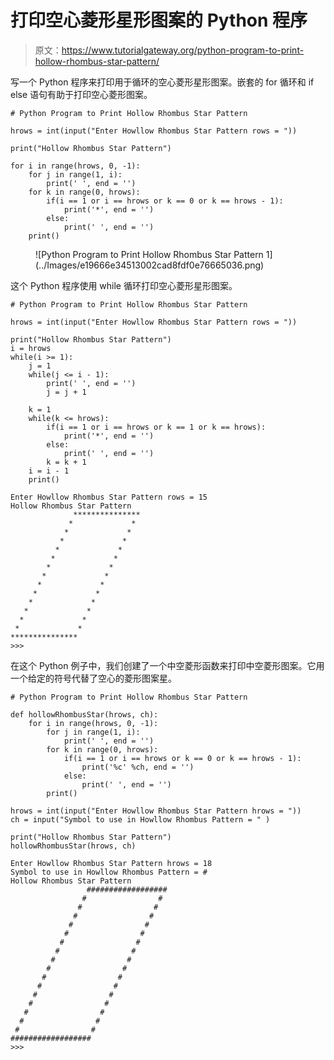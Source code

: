 # 打印空心菱形星形图案的 Python 程序

> 原文：<https://www.tutorialgateway.org/python-program-to-print-hollow-rhombus-star-pattern/>

写一个 Python 程序来打印用于循环的空心菱形星形图案。嵌套的 for 循环和 if else 语句有助于打印空心菱形图案。

```
# Python Program to Print Hollow Rhombus Star Pattern

hrows = int(input("Enter Howllow Rhombus Star Pattern rows = "))

print("Hollow Rhombus Star Pattern") 

for i in range(hrows, 0, -1):
    for j in range(1, i):
        print(' ', end = '')
    for k in range(0, hrows):
        if(i == 1 or i == hrows or k == 0 or k == hrows - 1):
            print('*', end = '')
        else:
            print(' ', end = '')
    print()
```

<figure class="wp-block-image size-large">![Python Program to Print Hollow Rhombus Star Pattern 1](../Images/e19666e34513002cad8fdf0e76665036.png)</figure>

这个 Python 程序使用 while 循环打印空心菱形星形图案。

```
# Python Program to Print Hollow Rhombus Star Pattern

hrows = int(input("Enter Howllow Rhombus Star Pattern rows = "))

print("Hollow Rhombus Star Pattern") 
i = hrows
while(i >= 1):
    j = 1
    while(j <= i - 1):
        print(' ', end = '')
        j = j + 1

    k = 1
    while(k <= hrows):
        if(i == 1 or i == hrows or k == 1 or k == hrows):
            print('*', end = '')
        else:
            print(' ', end = '')
        k = k + 1
    i = i - 1
    print()
```

```
Enter Howllow Rhombus Star Pattern rows = 15
Hollow Rhombus Star Pattern
              ***************
             *             *
            *             *
           *             *
          *             *
         *             *
        *             *
       *             *
      *             *
     *             *
    *             *
   *             *
  *             *
 *             *
***************
>>> 
```

在这个 Python 例子中，我们创建了一个中空菱形函数来打印中空菱形图案。它用一个给定的符号代替了空心的菱形图案星。

```
# Python Program to Print Hollow Rhombus Star Pattern

def hollowRhombusStar(hrows, ch):
    for i in range(hrows, 0, -1):
        for j in range(1, i):
            print(' ', end = '')
        for k in range(0, hrows):
            if(i == 1 or i == hrows or k == 0 or k == hrows - 1):
                print('%c' %ch, end = '')
            else:
                print(' ', end = '')
        print()

hrows = int(input("Enter Howllow Rhombus Star Pattern hrows = "))
ch = input("Symbol to use in Howllow Rhombus Pattern = " )

print("Hollow Rhombus Star Pattern")
hollowRhombusStar(hrows, ch)
```

```
Enter Howllow Rhombus Star Pattern hrows = 18
Symbol to use in Howllow Rhombus Pattern = #
Hollow Rhombus Star Pattern
                 ##################
                #                #
               #                #
              #                #
             #                #
            #                #
           #                #
          #                #
         #                #
        #                #
       #                #
      #                #
     #                #
    #                #
   #                #
  #                #
 #                #
##################
>>> 
```